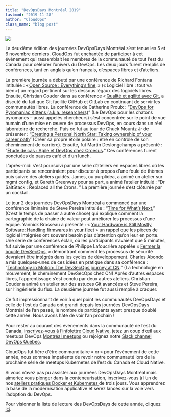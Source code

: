 ```yaml
---
title: "DevOpsDays Montréal 2019"
lastmod: "2019-11-28"
author: "CloudOps"
class_name: "blog post"
---
```


<img src="/images/blog/post/DevOpsDaysMTL2019.jpg" class="main-blog-image">

<p>La deuxième édition des journées DevOpsDays Montréal s’est tenue les 5 et 6&nbsp;novembre derniers. CloudOps fut enchantée de participer à cet événement qui rassemblait les membres de la communauté de tout l’est du Canada pour célébrer l’univers du DevOps. Les deux jours furent remplis de conférences, tant en anglais qu’en français, d’espaces libres et d’ateliers.&nbsp;</p><p>La première journée a débuté par une conférence de Richard Fontana intitulée&nbsp;: « <a href="https://www.youtube.com/watch?v=2O4y6WqAP3Q&amp;list=PL2tIJL4fCPDPMBfGvLOixlCfqRv9OgIvZ&amp;index=5&amp;t=0s">Open Source&nbsp;: Everything’s fine</a>, » (« Logiciel libre&nbsp;: tout va bien ») un regard pertinent sur les dessous légaux des logiciels libres. Ensuite, Christian Couder dans sa conférence « <a href="https://www.youtube.com/watch?v=UoOvBhkdqbU&amp;list=PL2tIJL4fCPDPMBfGvLOixlCfqRv9OgIvZ&amp;index=3">Qualité et agilité avec Git</a>, a discuté du fait que Git facilite GitHub et GitLab en continuant de servir les communautés libres. La conférence de Catherine Proulx&nbsp;: “<a href="https://www.youtube.com/watch?v=7kQV4rUUVMM&amp;list=PL2tIJL4fCPDPMBfGvLOixlCfqRv9OgIvZ&amp;index=1">DevOps for Pyromaniac Kittens (a.k.a. researchers)</a>” (Le DevOps pour les chatons pyromanes – aussi appelés chercheurs) s’est concentrée sur le point de vue humain d’une mise en œuvre de processus DevOps, en cours dans un réel laboratoire de recherche. Puis ce fut au tour de Chuck Mountz Jr de présenter&nbsp;: “<a href="https://www.youtube.com/watch?v=Oy9RH1x3n0Q&amp;list=PL2tIJL4fCPDPMBfGvLOixlCfqRv9OgIvZ&amp;index=2">Creating a Personal North Star: Taking ownership of your career path</a>” (Créer sa propre étoile polaire&nbsp;: être en contrôle de son cheminement de carrière). Ensuite, fut Martin Deslongchamps a présenté&nbsp;: “<a href="https://www.youtube.com/watch?v=gqwMKo5QlHg&amp;list=PL2tIJL4fCPDPMBfGvLOixlCfqRv9OgIvZ&amp;index=5">Étude de cas&nbsp;: Agile et DevOps chez Croesus</a>.” Ces conférences furent ponctuées de pauses café et d’un lunch.</p><p>L’après-midi s’est poursuivi par une série d’ateliers en espaces libres où les participants se rencontraient pour discuter à propos d’une foule de thèmes puis suivre des ateliers guidés. James, ou purplidea, a animé un atelier sur mgmt config, et Gareth Greenway pour sa part, a animé l’atelier intitulé&nbsp;: “Dr SaltStack&nbsp;: Replaced all the Crons. ” La première journée s’est clôturée par un cocktail.</p><p>Le jour 2 des journées DevOpsDays Montréal a commencé par une conférence liminaire de Steve Pereira intitulée&nbsp;: “<a href="https://www.youtube.com/watch?v=6JjhwubHFyo&amp;list=PL2tIJL4fCPDPMBfGvLOixlCfqRv9OgIvZ&amp;index=7">Time for What’s Next</a>,” (C’est le temps de passer à autre chose) qui explique comment la cartographie de la chaîne de valeur peut améliorer les processus d’une équipe. Yannick Brosseau a présenté&nbsp;: «&nbsp;<a href="https://www.youtube.com/watch?v=dgzLYnSvV-w&amp;list=PL2tIJL4fCPDPMBfGvLOixlCfqRv9OgIvZ&amp;index=9">Your Hardware is Still Mostly Software: Handling firmwares in your fleet</a>&nbsp;» un rappel que les pièces de logiciel intégrées ont souvent besoin plus d’attention qu’on leur en porte. Une série de conférences éclair, où les participants n’avaient que 5 minutes, fut suivie par une conférence de Philippe Lafoucrière appelée «&nbsp;<a href="https://www.youtube.com/watch?v=QPXfe-u2jXU&amp;list=PL2tIJL4fCPDPMBfGvLOixlCfqRv9OgIvZ&amp;index=6">Fermer la boucle DevSecOps</a>,&nbsp;» démontrant comment les processus de sécurité devraient être intégrés dans les cycles de développement. Charles Abondo a mis quelques-unes de ces idées en pratique dans sa conférence&nbsp;: “<a href="https://www.youtube.com/watch?v=lOUuI6rB1Kw&amp;list=PL2tIJL4fCPDPMBfGvLOixlCfqRv9OgIvZ&amp;index=8">Technology in Motion: The DevSecOps journey at CN</a>.” (La technologie en mouvement, le cheminement DevSecOps chez CN) Après d’autres espaces libres, l’apprentissage s’est conclu par deux autres ateliers. Christian Couder a animé un atelier sur des astuces Git avancées et Steve Pereira, sur l’ingénierie du flux. La deuxième journée fut aussi remplie à craquer.</p><p>Ce fut impressionnant de voir à quel point les communautés DevOpsDays et celle de l’est du Canada ont grandi depuis les journées DevOpsDays Montréal de l’an passé, le nombre de participants ayant presque doublé cette année. Nous avons hâte de voir l’an prochain !&nbsp;</p><p>Pour rester au courant des événements dans la communauté de l’est du Canada, <a href="https://info.cloudops.com/newsletter-cloud-native-communities">inscrivez-vous à l’infolettre Cloud Native</a>, jetez un coup d’œil aux meetups DevOps <a href="https://www.meetup.com/Kubernetes-Montreal/">Montréal meetups</a> ou rejoignez notre <a href="https://devopsquebec.slack.com/join/shared_invite/enQtODE5MDIyMTAxODc5LTczMDEwZTQ2NGYzMmIxMTQwNTEzYjVlNWM0N2UwNDIzOGVjZDJjNTY1Y2JhZDEyMTQ4NmZlNTYzY2RjMmQyOTQ">Slack channel DevOps Québec</a>.</p><p>CloudOps fut fière d’être commanditaire «&nbsp;or » pour l’événement de cette année, nous sommes impatients de revoir notre communauté lors de la prochaine série de meetups Kubernetes de l’est du Canada et Cloud Native.</p><p>Si vous n’avez pas pu assister aux journées DevOpsDays Montréal mais aimeriez vous plonger dans la conteneurisation, inscrivez-vous à l’un de nos <a href="https://www.cloudops.com/fr/ateliers/">ateliers pratiques Docker et Kubernetes </a>de trois jours. Vous apprendrez la base de la modernisation applicative et serez lancés sur la voie vers l’adoption du DevOps.</p><p>Pour visionner la liste de lecture des DevOpsDays de cette année, cliquez <a href="https://www.youtube.com/playlist?list=PL2tIJL4fCPDPMBfGvLOixlCfqRv9OgIvZ">ici</a>.</p>